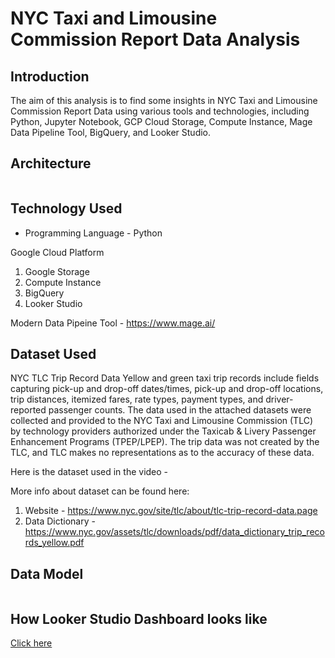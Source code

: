 # NYC Taxi and Limousine Commission Report Data Analysis

## Introduction

The aim of this analysis is to find some insights in NYC Taxi and Limousine Commission Report Data using various tools and technologies, including Python, Jupyter Notebook, GCP Cloud Storage, Compute Instance, Mage Data Pipeline Tool, BigQuery, and Looker Studio.

## Architecture 
<img src="">

## Technology Used
- Programming Language - Python

Google Cloud Platform
1. Google Storage
2. Compute Instance 
3. BigQuery
4. Looker Studio

Modern Data Pipeine Tool - https://www.mage.ai/

## Dataset Used
NYC TLC Trip Record Data
Yellow and green taxi trip records include fields capturing pick-up and drop-off dates/times, pick-up and drop-off locations, trip distances, itemized fares, rate types, payment types, and driver-reported passenger counts. The data used in the attached datasets were collected and provided to the NYC Taxi and Limousine Commission (TLC) by technology providers authorized under the Taxicab & Livery Passenger Enhancement Programs (TPEP/LPEP). The trip data was not created by the TLC, and TLC makes no representations as to the accuracy of these data. 

Here is the dataset used in the video - 

More info about dataset can be found here:
1. Website - https://www.nyc.gov/site/tlc/about/tlc-trip-record-data.page
2. Data Dictionary - https://www.nyc.gov/assets/tlc/downloads/pdf/data_dictionary_trip_records_yellow.pdf

## Data Model
<img src="">

## How Looker Studio Dashboard looks like
[Click here](https://lookerstudio.google.com/reporting/5ed6be28-dc96-40f3-938b-6a72b0ac4911)
